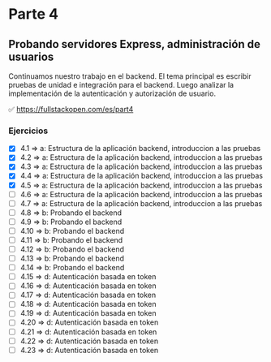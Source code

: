 # Parte 4

## Probando servidores Express, administración de usuarios

Continuamos nuestro trabajo en el backend. El tema principal es escribir pruebas de unidad e integración para el backend. Luego analizar la implementación de la autenticación y autorización de usuario.

✅ https://fullstackopen.com/es/part4

### Ejercicios

- [x] 4.1 => a: Estructura de la aplicación backend, introduccion a las pruebas
- [x] 4.2 => a: Estructura de la aplicación backend, introduccion a las pruebas
- [x] 4.3 => a: Estructura de la aplicación backend, introduccion a las pruebas
- [x] 4.4 => a: Estructura de la aplicación backend, introduccion a las pruebas
- [x] 4.5 => a: Estructura de la aplicación backend, introduccion a las pruebas
- [ ] 4.6 => a: Estructura de la aplicación backend, introduccion a las pruebas
- [ ] 4.7 => a: Estructura de la aplicación backend, introduccion a las pruebas
- [ ] 4.8 => b: Probando el backend
- [ ] 4.9 => b: Probando el backend
- [ ] 4.10 => b: Probando el backend
- [ ] 4.11 => b: Probando el backend
- [ ] 4.12 => b: Probando el backend
- [ ] 4.13 => b: Probando el backend
- [ ] 4.14 => b: Probando el backend
- [ ] 4.15 => d: Autenticación basada en token
- [ ] 4.16 => d: Autenticación basada en token
- [ ] 4.17 => d: Autenticación basada en token
- [ ] 4.18 => d: Autenticación basada en token
- [ ] 4.19 => d: Autenticación basada en token
- [ ] 4.20 => d: Autenticación basada en token
- [ ] 4.21 => d: Autenticación basada en token
- [ ] 4.22 => d: Autenticación basada en token
- [ ] 4.23 => d: Autenticación basada en token
